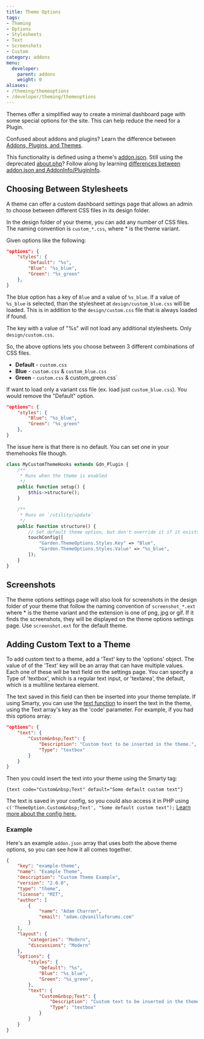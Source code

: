 ```yaml
---
title: Theme Options
tags:
- Theming
- Options
- Stylesheets
- Text
- Screenshots
- Custom
category: addons
menu:
  developer:
    parent: addons
    weight: 0
aliases:
- /theming/themeoptions
- /developer/theming/themeoptions
---
```


Themes offer a simplified way to create a minimal dashboard page with some special options for the site. This can help reduce the need for a Plugin.

Confused about addons and plugins? Learn the difference between [Addons, Plugins, and Themes](/developer/addons/#addons-and-plugins-and-themes-oh-my).

This functionality is defined using a theme's [addon.json](/developer/addons/addon-info). Still using the deprecated [about.php](/developer/addons/plugin-theme-info)? Follow along by learning [differences between addon.json and AddonInfo/PluginInfo](/developer/addons/plugin-theme-info/#translation-guide-from-addon-json).

## Choosing Between Stylesheets

A theme can offer a custom dashboard settings page that allows an admin to choose between different CSS files in its design folder.

In the design folder of your theme, you can add any number of CSS files. The naming convention is `custom_*.css`, where * is the theme variant.

Given options like the following:

```json
"options": {
    "styles": {
        "Default": "%s", 
        "Blue": "%s_blue",
        "Green": "%s_green"
    },
}
```

The blue option has a key of `Blue` and a value of `%s_blue`. If a value of `%s_blue` is selected, than the stylesheet at `design/custom_blue.css` will be loaded. This is in addition to the `design/custom.css` file that is always loaded if found.

The key with a value of "%s" will not load any additional stylesheets. Only `design/custom.css`.

So, the above options lets you choose between 3 different combinations of CSS files. 
- **Default** - `custom.css`
- **Blue** - `custom.css` & `custom_blue.css`
- **Green** - `custom.css` & custom_green.css`

If want to load only a variant css file (ex. load just `custom_blue.css`). You would remove the "Default" option.

```json
"options": {
    "styles": {
        "Blue": "%s_blue",
        "Green": "%s_green"
    },
}
```

The issue here is that there is no default. You can set one in your themehooks file though.

```php
class MyCustomThemeHooks extends Gdn_Plugin {
    /**
     * Runs when the theme is enabled
     */
    public function setup() {
        $this->structure();
    }

    /**
     * Runs on `/utility/update`
     */
    public function structure() {
        // Set default theme option, but don't override it if it exists.
        touchConfig([
            "Garden.ThemeOptions.Styles.Key" => "Blue",
            "Garden.ThemeOptions.Styles.Value" => "%s_blue",
        ]);
    }
}
```

## Screenshots

The theme options settings page will also look for screenshots in the design folder of your theme that follow the naming convention of `screenshot_*.ext` where * is the theme variant and the extension is one of png, jpg or gif. If it finds the screenshots, they will be displayed on the theme options settings page. Use `screenshot.ext` for the default theme.

## Adding Custom Text to a Theme

To add custom text to a theme, add a 'Text' key to the 'options' object. The value of of the 'Text' key will be an array that can have multiple values. Each one of these will be text field on the settings page. You can specify a Type of 'textbox', which is a regular text input, or 'textarea', the default, which is a multiline textarea element.

The text saved in this field can then be inserted into your theme template. If using Smarty, you can use the [text function](/smarty/functions/text/) to insert the text in the theme, using the Text array's key as the 'code' parameter. For example, if you had this options array:

```json
"options": {
    "text": {
        "Custom&nbsp;Text": {
            "Description": "Custom text to be inserted in the theme.",
            "Type": "textbox"
        }
    }
}
```
Then you could insert the text into your theme using the Smarty tag:

```
{text code="Custom&nbsp;Text" default="Some default custom text"}
```

The text is saved in your config, so you could also access it in PHP using `c('ThemeOption.Custom&nbsp;Text', "Some default custom text");` [Learn more about the config here.](/developers/configuration/using)

### Example

Here's an example `addon.json` array that uses both the above theme options, so you can see how it all comes together.

```json
{
    "key": "example-theme",
    "name": "Example Theme",
    "description": "Custom Theme Example",
    "version": "2.0.0",
    "type": "theme",
    "license": "MIT",
    "author": [
        {
            "name": "Adam Charron",
            "email": "adam.c@vanillaforums.com"
        }
    ],
    "layout": {
        "categories": "Modern",
        "discussions": "Modern"
    },
    "options": {
        "styles": {
            "Default": "%s",
            "Blue": "%s_blue",
            "Green": "%s_green",
        },
        "text": {
            "Custom&nbsp;Text": {
                "Description": "Custom text to be inserted in the theme.",
                "Type": "textbox"
            }
        }
    }
}
```
